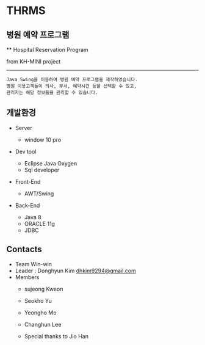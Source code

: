 # THRMS
## 병원 예약 프로그램

** Hospital Reservation Program

from KH-MINI project

---------------
```
Java Swing을 이용하여 병원 예약 프로그램을 제작하였습니다.
병원 이용고객들이 의사, 부서, 예약시간 등을 선택할 수 있고,
관리자는 해당 정보들을 관리할 수 있습니다.
```

## 개발환경 

- Server
   - window 10 pro

- Dev tool
   - Eclipse Java Oxygen
   - Sql developer

- Front-End
   - AWT/Swing

- Back-End
   - Java 8
   - ORACLE 11g
   - JDBC 

## Contacts

- Team Win-win
- Leader : Donghyun Kim dhkim9294@gmail.com
- Members
   - sujeong Kweon
   - Seokho Yu
   - Yeongho Mo
   - Changhun Lee
   
   - Special thanks to Jio Han
